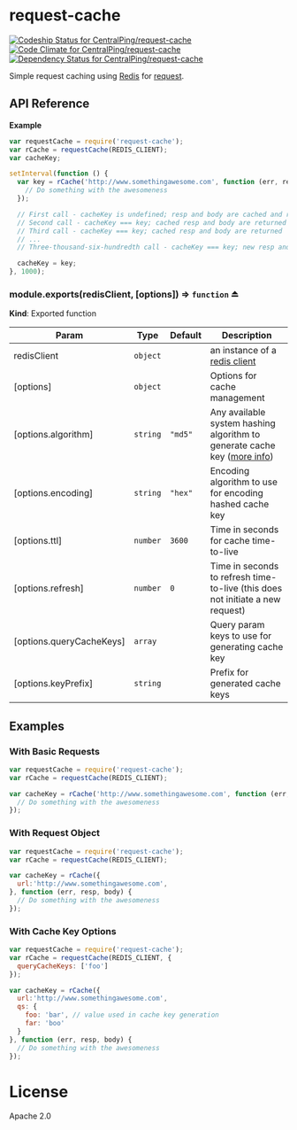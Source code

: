 request-cache
====================

[ ![Codeship Status for CentralPing/request-cache](https://codeship.com/projects/f8e35830-b7ae-0132-1e43-1e8b2f627676/status)](https://codeship.com/projects/71302)
[ ![Code Climate for CentralPing/request-cache](https://codeclimate.com/github/CentralPing/request-cache/badges/gpa.svg)](https://codeclimate.com/github/CentralPing/request-cache)
[ ![Dependency Status for CentralPing/request-cache](https://david-dm.org/CentralPing/request-cache.svg)](https://david-dm.org/CentralPing/request-cache)

Simple request caching using [Redis](https://github.com/mranney/node_redis) for [request](https://github.com/request/request).

## API Reference
**Example**  
```js
var requestCache = require('request-cache');
var rCache = requestCache(REDIS_CLIENT);
var cacheKey;

setInterval(function () {
  var key = rCache('http://www.somethingawesome.com', function (err, resp, body) {
    // Do something with the awesomeness
  });

  // First call - cacheKey is undefined; resp and body are cached and returned
  // Second call - cacheKey === key; cached resp and body are returned
  // Third call - cacheKey === key; cached resp and body are returned
  // ...
  // Three-thousand-six-hundredth call - cacheKey === key; new resp and body are cached returned

  cacheKey = key;
}, 1000);
```
<a name="exp_module_request-cache--module.exports"></a>
### module.exports(redisClient, [options]) ⇒ <code>function</code> ⏏
**Kind**: Exported function  

| Param | Type | Default | Description |
| --- | --- | --- | --- |
| redisClient | <code>object</code> |  | an instance of a [redis client](https://github.com/mranney/node_redis) |
| [options] | <code>object</code> |  | Options for cache management |
| [options.algorithm] | <code>string</code> | <code>&quot;md5&quot;</code> | Any available system hashing algorithm to generate cache key ([more info](https://nodejs.org/api/crypto.html#crypto_crypto_createhash_algorithm)) |
| [options.encoding] | <code>string</code> | <code>&quot;hex&quot;</code> | Encoding algorithm to use for encoding hashed cache key |
| [options.ttl] | <code>number</code> | <code>3600</code> | Time in seconds for cache time-to-live |
| [options.refresh] | <code>number</code> | <code>0</code> | Time in seconds to refresh time-to-live (this does not initiate a new request) |
| [options.queryCacheKeys] | <code>array</code> |  | Query param keys to use for generating cache key |
| [options.keyPrefix] | <code>string</code> |  | Prefix for generated cache keys |


## Examples

### With Basic Requests
```js
var requestCache = require('request-cache');
var rCache = requestCache(REDIS_CLIENT);

var cacheKey = rCache('http://www.somethingawesome.com', function (err, resp, body) {
  // Do something with the awesomeness
});
```

### With Request Object
```js
var requestCache = require('request-cache');
var rCache = requestCache(REDIS_CLIENT);

var cacheKey = rCache({
  url:'http://www.somethingawesome.com',
}, function (err, resp, body) {
  // Do something with the awesomeness
});
```

### With Cache Key Options
```js
var requestCache = require('request-cache');
var rCache = requestCache(REDIS_CLIENT, {
  queryCacheKeys: ['foo']
});

var cacheKey = rCache({
  url:'http://www.somethingawesome.com',
  qs: {
    foo: 'bar', // value used in cache key generation
    far: 'boo'
  }
}, function (err, resp, body) {
  // Do something with the awesomeness
});
```

# License

Apache 2.0
